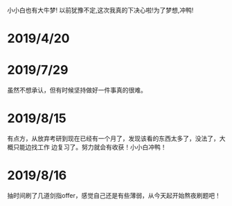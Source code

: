 ﻿小小白也有大牛梦!
以前犹豫不定,这次我真的下决心啦!为了梦想,冲鸭!


# 2019/4/20

# 2019/7/29
虽然不想承认，但有时候坚持做好一件事真的很难。

# 2019/8/15
有点方，从放弃考研到现在已经有一个月了，发现该看的东西太多了，没法了，大概只能边找工作
边复习了。努力就会有收获！小小白冲鸭！

# 2019/8/16
抽时间刷了几道剑指offer，感觉自己还是有些薄弱，从今天起开始熬夜刷题吧！


